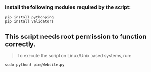 ### Install the following modules required by the script:

`` pip install pythonping `` <br />
`` pip install validators ``

## This script needs root permission to function correctly. 

> To execute the script on Linux/Unix based systems, run:

`` sudo python3 pingWebsite.py ``
